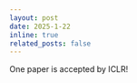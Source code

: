 ```yaml
---
layout: post
date: 2025-1-22 
inline: true
related_posts: false
---
```


One paper is accepted by ICLR!
